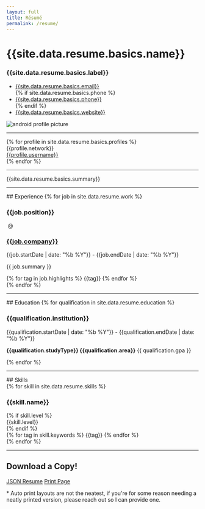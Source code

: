 ```yaml
---
layout: full
title: Résumé
permalink: /resume/
---
```


<div class="row mt-3">
    <div class="col-xs-8">
        <h1>{{site.data.resume.basics.name}}</h1>
        <h3>{{site.data.resume.basics.label}}</h3>
        <ul class="list-unstyled mt-1">
            <li><a href="mail:{{site.data.resume.basics.email}}" class="hide-print-url"><i class="fas fa-envelope mr-1"></i> {{site.data.resume.basics.email}}</a></li>
            {% if site.data.resume.basics.phone %}<li><a href="tel:{{site.data.resume.basics.phone}}" class="hide-print-url"><i class="fas fa-phone mr-1"></i> {{site.data.resume.basics.phone}}</a></li> {% endif %}
            <li><a href="{{site.data.resume.basics.website}}" class="hide-print-url"><i class="fas fa-globe-americas mr-1"></i> {{site.data.resume.basics.website}}</a></li>
        </ul>
    </div>
    <div class="col-xs-4">
        <img src="{{site.data.resume.basics.picture}}" alt="android profile picture" class="rounded pull-right img-responsive"/>
    </div>
</div>
<hr>
<div class="row">
    {% for profile in site.data.resume.basics.profiles %}
    <div class="col-xs-{{12  | divided_by:site.data.resume.basics.profiles.size | round }}">
        <div>{{profile.network}}</div>
        <div><a href="{{profile.url}}" class="hide-print-url" target="_blank">{{profile.username}}</a></div>
    </div>
    {% endfor %}
</div>
<hr>
<div class="row">
    <div class="col-sm-12">{{site.data.resume.basics.summary}}</div>
</div>
<hr>
## Experience
{% for job in site.data.resume.work %}
<div class="row">
    <div class="col-lg-11 col-lg-offset-1">
        <div class="row">
            <div class="col-sm-9">
                <h3 class="d-inline-block">{{job.position}}</h3>&nbsp;@&nbsp;<a href="{{job.website}}" class="hide-print-url" target="_blank"><h3 class="d-inline-block">{{job.company}}</h3></a>
            </div>
            <div class="col-sm-3 text-right text-muted">
                <span class="mt-1 d-block">{{job.startDate | date: "%b %Y"}} - {{job.endDate | date: "%b %Y"}}</span>
            </div>
        </div>
    </div>
    <div class="col-lg-11 col-lg-offset-1 mb-1">
        <p>{{ job.summary }}</p>
        <div class="tags">
            {% for tag in job.highlights %}
            <span class="badge">{{tag}}</span>
            {% endfor %}
        </div>
    </div>
</div>
{% endfor %}
<hr>
## Education
{% for qualification in site.data.resume.education %}
<div class="row">
    <div class="col-lg-11 col-lg-offset-1">
        <div class="row">
            <div class="col-sm-9">
                <h3 class="d-inline-block">{{qualification.institution}}</h3>
            </div>
            <div class="col-sm-3 text-right text-muted">
                <span class="mt-1 d-block">{{qualification.startDate | date: "%b %Y"}} - {{qualification.endDate | date: "%b %Y"}}</span>
            </div>
        </div>
    </div>
    <div class="col-lg-11 col-lg-offset-1 mb-1">
        <p><strong>{{qualification.studyType}}&nbsp;{{qualification.area}}</strong>&nbsp;{{ qualification.gpa }}</p>
    </div>
</div>
{% endfor %}
<hr>
## Skills
<div class="row">
    <div class="col-lg-11 col-lg-offset-1">
        <div class="row">
        {% for skill in site.data.resume.skills %}
            <div class="col-md-6 mb-1">
                <div class="row">
                    <div class="col-sm-9">
                        <h3 class="d-inline-block">{{skill.name}}</h3>
                    </div>
                    {% if skill.level %}<div class="col-sm-3 text-right text-muted hidden-print">
                        <span class="mt-1 d-block">{{skill.level}}</span>
                    </div>{% endif %}
                </div>
                <div class="row">
                    <div class="col-sm-12">
                        <div class="tags">
                            {% for tag in skill.keywords %}
                            <span class="badge">{{tag}}</span>
                            {% endfor %}
                        </div>
                    </div>
                </div>
            </div>
        {% endfor %}
        </div>
    </div>
</div>
<hr class="hidden-print">
<h2 class="hidden-print">Download a Copy!</h2>
<div class="row hidden-print">
    <div class="col-lg-12 mt-1">
        <a href="/resume.json" target="_blank" class="btn btn-lg btn-success">JSON Resume</a>
        <a href="#" onclick="window.print();" class="btn btn-lg btn-success">Print Page</a>
    </div>
    <div class="col-lg-12 mt-1">
        <p class="text-muted">* Auto print layouts are not the neatest, if you're for some reason needing a neatly printed version, please reach out so I can provide one.</p>
    </div>
</div>
